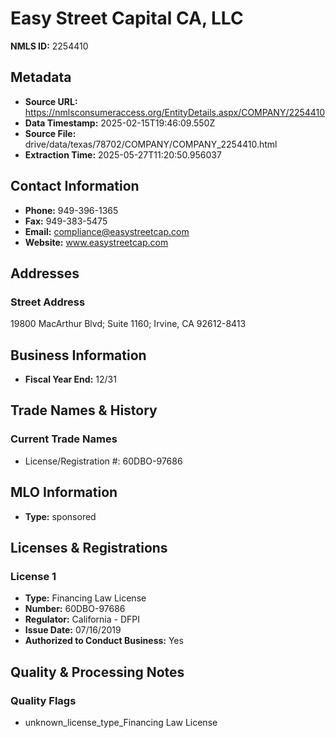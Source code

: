# Easy Street Capital CA, LLC

**NMLS ID:** 2254410

## Metadata
- **Source URL:** https://nmlsconsumeraccess.org/EntityDetails.aspx/COMPANY/2254410
- **Data Timestamp:** 2025-02-15T19:46:09.550Z
- **Source File:** drive/data/texas/78702/COMPANY/COMPANY_2254410.html
- **Extraction Time:** 2025-05-27T11:20:50.956037

## Contact Information
- **Phone:** 949-396-1365
- **Fax:** 949-383-5475
- **Email:** compliance@easystreetcap.com
- **Website:** www.easystreetcap.com

## Addresses
### Street Address
19800 MacArthur Blvd; Suite 1160; Irvine, CA 92612-8413

## Business Information
- **Fiscal Year End:** 12/31

## Trade Names & History
### Current Trade Names
- License/Registration #: 60DBO-97686

## MLO Information
- **Type:** sponsored

## Licenses & Registrations

### License 1
- **Type:** Financing Law License
- **Number:** 60DBO-97686
- **Regulator:** California - DFPI
- **Issue Date:** 07/16/2019
- **Authorized to Conduct Business:** Yes

## Quality & Processing Notes
### Quality Flags
- unknown_license_type_Financing Law License
